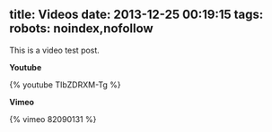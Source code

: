 title: Videos
date: 2013-12-25 00:19:15
tags:
robots: noindex,nofollow
---

This is a video test post.

**Youtube**

{% youtube TIbZDRXM-Tg %}

**Vimeo**

{% vimeo 82090131 %}
